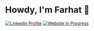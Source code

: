 # Howdy, I'm Farhat 👋 

[![Linkedin Profile](https://pngimg.com/uploads/linkedIn/linkedIn_PNG12.png)](linkedin)
[![Website In Progress]()]()



[linkedin]: https://www.linkedin.com/in/farhat-abbas/


